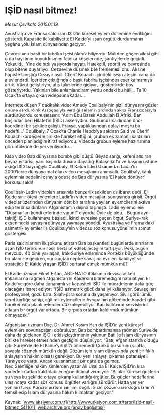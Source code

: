# IŞİD nasıl bitmez!

*Mesut Çevikalp 2015.01.19*

<div class="pNewsDetailMainContent" itemprop="articleBody">
 <p>
  Avustralya ve Fransa saldırıları IŞİD’in küresel eylem dönemine evrildiğini gösterdi. Kapasite ile kabiliyette El Kaide’yi aşan örgütü durdurmanın yegâne yolu İslam dünyasından geçiyor.
 </p>
 <p>
  Çevresi onu basit bir fabrika işçisi olarak biliyordu. Mali’den göçen ailesi gibi o da hayatının büyük kısmını fabrika köşelerinde, şantiyelerde geçirdi. Yoksuldu. Yine de hızlı yaşıyordu hayatı. Hareketli, sportif ve çevresinde olup bitene duyarlıydı. Cezaevine düşmek bile frenlemedi onu. Aksine hapiste tanıştığı Cezayir asıllı Cherif Kouachi içindeki isyan ateşini daha da alevlendirdi. İçeriden çıktığında o basit fabrika işçisinden eser kalmamıştı artık. Vücut geliştiriyor, atış talimlerine gidiyor,  gösterilerde boy gösteriyordu. Yakınları bile anlamlandıramıyordu ondaki bu hâli... Ta 10 Ocak’ta ortaya çıkan videosuna kadar...
 </p>
 <p>
  İnternete düşen 7 dakikalık video Amedy Coulibaly’nin gizli dünyasını gözler önüne serdi. Kırık Arapçasıyla verdiği selamın ardından akıcı Fransızcasıyla sürdürüyordu konuşmasını: “Adım Ebu Bassir Abdullah El Afriki. Ben başından beri Hilafet’in (IŞİD) askeriydim. Grubumuz saldırıdan önce koordineli bir şekilde çalıştı. Fransa, yaptıklarından dolayı meşru bir hedefti...” Coulibaly, 7 Ocak’ta Charlie Hebdo’ya saldıran Said ve Cherif Kouachi kardeşlerle birlikte hareket ettiğini, grubun eş zamanlı saldırıları önceden planladığını itiraf ediyordu. Videoda grubun eyleme hazırlanma görüntülerine de yer veriliyordu...
 </p>
 <p>
  Kısa video Batı dünyasına bomba gibi düştü. Beyaz sarığı, kefeni andıran beyaz entarisi, yanı başında duvara dayadığı Kalaşnikof’u ve başının üstüne astığı IŞİD bayrağıyla Coulibaly, El Kaide lideri Usame bin Ladin’in 2000’lerde dünyaya mal olan video mesajlarını anımsattı. Coulibaly, kanlı eyleminin bedelini canıyla ödese de Batı dünyasına ‘El Kaide dönüyor’ korkusu saldı!
 </p>
 <p>
  Coulibaly-Ladin videoları arasında benzerlik şekilden de ibaret değil. El Kaide sınır ötesi eylemlere Ladin’in video mesajları sonrasında girişti. Örgüt videolar üzerinden dünyanın dört bir tarafına yayılan eylemcilerini aktive edip terör saldırılarını Afganistan’ın dışına taşımıştı. Ladin eylemcilere ”Düşmanları kendi evlerinde vurun!” diyordu. Öyle de oldu... Bugün aynı taktiği IŞİD kullanmaya başladı. İkinci evresine geçen örgüt, Suriye-Irak eksenindeki savaşını dünyaya yaymaya yöneldi. Avustralya ve Fransa’daki asimetrik eylemler ile Coulibaly’nin videosu söz konusu yönelimin somut göstergesi.
 </p>
 <p>
  Paris saldırılarının ilk şokunu atlatan Batı başkentleri bugünlerde sınırlarını aşan IŞİD terörünün nasıl bertaraf edilebileceğini tartışıyor. Peki, bugün mevcudu 40 bine yaklaşan, Irak-Suriye enleminde Portekiz büyüklüğünde bir alanı ele geçiren, vur-kaçtan cephe savaşına evrilen, kabiliyet ve stratejide El Kaide’yi aşan IŞİD’i bertaraf etmek mümkün mü?
 </p>
 <p>
  El Kaide uzmanı Fikret Ertan, ABD-NATO ittifakının devasa askerî imkânlarına rağmen Afganistan El Kaide’sini bitiremediğini hatırlatıyor. El Kaide’ye göre daha donanımlı ve kapasiteli IŞİD ile mücadelenin daha güç olacağına işaret ediyor: “IŞİD asimetrik gücü daha iyi kullanıyor. Savaşçıları profesyonel, gözü kara. Silah-para sorunu da yaşamıyor. Sivil görünümlü, yerel kimliğe sahip, eğitimli eylemcilerle Avrupa’nın göbeğinde hayalet gibi hareket edip planlı eylemler düzenleyebiliyor. Batı istihbarat servislerini atlatan bir örgüt var ortada. Bir çırpıda ortadan kaldırmak mümkün olmayacak.”
 </p>
 <p>
  Afganistan uzmanı Doç. Dr. Ahmet Kasım Han da IŞİD’in yeni küresel eylemlere soyunacağını doğruluyor. Batı bombardımanına rağmen Suriye’de daha da güçlenen IŞİD’i etkisizleştirmenin yolunun Batı ile İslam dünyasının birlikte hareket etmesinden geçtiğini düşünüyor: “Batı, Afganistan’da olduğu gibi Suriye’de de El Kaide’yi/IŞİD’i bitiremedi! Çünkü bu sorunu silahla, savaşla çözmek mümkün değil. Çözüm için İslam dünyasında yeni bir fıkıh anlayışının hâkim olması gerekiyor. Bu yeni anlayışı çıkarma potansiyeli Türkiye’de vardı. Ancak kullanamadı! Bir daha da gelmez.”
  <br>
   Neo Selefîliğe hâkim isimlerden yazar Ali Ünal da El Kaide/IŞİD’in kısa vadede ortadan kaldırılabileceğine ihtimal vermiyor: “Bunlar küresel güçlerin şu veya bu şekilde ortaya çıkarıp kullandığı örgütler. Bu güçler hedeflerine ulaşıncaya kadar söz konusu örgütler varlığını sürdürür. Hatta yer yer yenileri türer. Küresel sistem samimi değil. Krizin çözümü ise doğru İslam’ı temsil edip İslam dünyasına hâkim kılmaktan geçiyor.”
  </br>
 </p>
</div>


Kaynak: [www.aksiyon.com.tr](http://www.aksiyon.com.tr/teror/isid-nasil-bitmez_541101), [web.archive.org (arşiv bağlantısı)](http://web.archive.org/web/20150726011011/http://www.aksiyon.com.tr/teror/isid-nasil-bitmez_541101)
